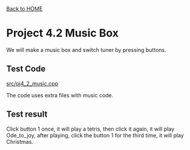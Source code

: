 [Back to HOME](../README.md)

# Project 4.2 Music Box

We will make a music box and switch tuner by pressing buttons.

## Test Code

[src/pj4_2_music.cpp](src/pj4_2_music.cpp)

The code uses extra files with music code.

## Test result

Click button 1 once, it will play a tetris, then click it again, it will play Ode_to_joy, after playing, click the button 1 for the third time, it will play Christmas.
